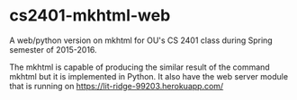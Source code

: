 # cs2401-mkhtml-web
A web/python version on mkhtml for OU's CS 2401 class during Spring semester of 2015-2016.

The mkhtml is capable of producing the similar result of the command mkhtml but it is implemented in Python. It also have the web server module that is running on https://lit-ridge-99203.herokuapp.com/ 

